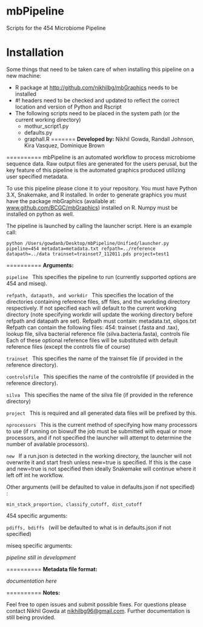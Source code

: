 mbPipeline
==========

Scripts for the 454 Microbiome Pipeline

Installation
============

Some things that need to be taken care of when installing this pipeline on a new machine:
* R package at http://github.com/nikhilbg/mbGraphics needs to be installed
* #! headers need to be checked and updated to reflect the correct location and version of Python and Rscript
* The following scripts need to be placed in the system path (or the current working directory)
    * mothur_script1.py
    * defaults.py
    * graphall.R
=======
**Developed by:**
Nikhil Gowda, Randall Johnson, Kira Vasquez, Dominique Brown

==========
mbPipeline is an automated workflow to process microbiome sequence data. Raw output files are generated for the users perusal, but the key feature of this pipeline is the automated graphics produced utilizing user specified metadata.

To use this pipeline please clone it to your repository. You must have Python 3.X, Snakemake, and R installed. In order to generate graphics you must have the package mbGraphics (available at: www.github.com/BCGC/mbGraphics) installed on R. Numpy must be installed on python as well.

The pipeline is launched by calling the launcher script. Here is an example call:
```
python /Users/gowdanb/Desktop/mbPipeline/Unified/launcher.py pipeline=454 metadata=metadata.txt refpath=../reference datapath=../data trainset=trainset7_112011.pds project=test1
```


==========
**Arguments:**

```pipeline ```
This specifies the pipeline to run (currently supported options are 454 and miseq).

```refpath, datapath, and workdir ```
This specifies the location of the directories containing reference files, sff files, and the workding directory respectively. If not specified each will default to the current working directory (note specifying workdir will update the working directory before refpath and datapath are set).
Refpath must contain:
metadata.txt, oligos.txt
Refpath can contain the following files:
454: trainset (.fasta and .tax), lookup file, silva bacterial reference file (silva.bacteria.fasta), controls file
Each of these optional reference files will be substituted with default reference files (except the controls file of course)

```trainset ```
This specifies the name of the trainset file (if provided in the reference directory).

```controlsfile ```
This specifies the name of the controlsfile  (if provided in the reference directory).

```silva ```
This specifies the name of the silva file (if provided in the reference directory)

```project ```
This is required and all generated data files will be prefixed by this.

```nprocessors ```
This is the current method of specifying how many processors to use (if running on biowulf the job must be submitted with equal or more processors, and if not specified the launcher will attempt to determine the number of available processors).

```new ```
If a run.json is detected in the working directory, the launcher will not overwrite it and start fresh unless new=true is specified. If this is the case and new=true is not specified then ideally Snakemake will continue where it left off int he workflow.

Other arguments (will be defaulted to value in defaults.json if not specified) :

```min_stack_proportion, classify_cutoff, dist_cutoff ```


454 specific arguments:

```pdiffs, bdiffs ``` (will be defaulted to what is in defaults.json if not specified)

miseq specific arguments:

*pipeline still in development*


==========
**Metadata file format:**

*documentation here*


==========
**Notes:**

Feel free to open issues and submit possible fixes. For questions please contact Nikhil Gowda at nikhilbg96@gmail.com. Further documentation is still being provided.
